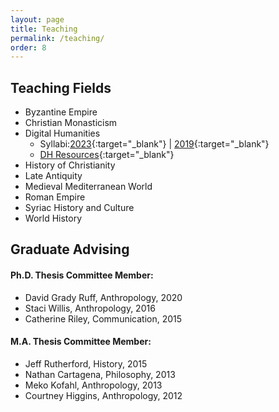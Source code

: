 ```yaml
---
layout: page
title: Teaching
permalink: /teaching/
order: 8
---
```



## Teaching Fields
 - Byzantine Empire
 - Christian Monasticism
 - Digital Humanities 
	- Syllabi:[2023](https://dlschwartz.github.io/2023aHIST630/){:target="_blank"} | [2019](https://dlschwartz.github.io/2019cHIST630){:target="_blank"}
	- [DH Resources](https://dlschwartz.github.io/digital-history/){:target="_blank"}
 - History of Christianity
 - Late Antiquity
 - Medieval Mediterranean World
 - Roman Empire
 - Syriac History and Culture
 - World History




## Graduate Advising

#### Ph.D. Thesis Committee Member:
 - David Grady Ruff, Anthropology, 2020
 - Staci Willis, Anthropology, 2016  
 - Catherine Riley, Communication, 2015

#### M.A. Thesis Committee Member: 
 - Jeff Rutherford, History, 2015  
 - Nathan Cartagena, Philosophy, 2013  
 - Meko Kofahl, Anthropology, 2013  
 - Courtney Higgins, Anthropology, 2012  



[jekyll-organization]: https://github.com/jekyll

